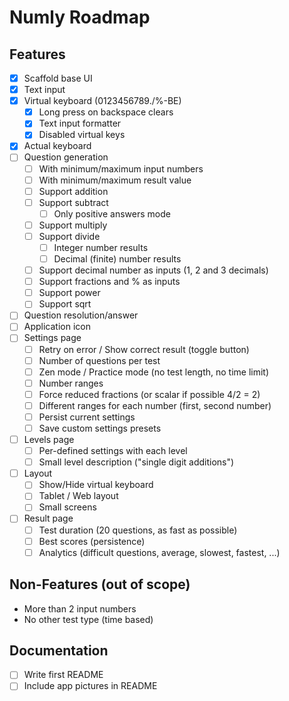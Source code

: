 # Numly Roadmap

## Features

- [X] Scaffold base UI
- [X] Text input
- [X] Virtual keyboard (0123456789./%-BE)
    - [X] Long press on backspace clears
    - [X] Text input formatter
    - [X] Disabled virtual keys
- [X] Actual keyboard
- [ ] Question generation
    - [ ] With minimum/maximum input numbers
    - [ ] With minimum/maximum result value
    - [ ] Support addition
    - [ ] Support subtract
        - [ ] Only positive answers mode
    - [ ] Support multiply
    - [ ] Support divide
        - [ ] Integer number results
        - [ ] Decimal (finite) number results
    - [ ] Support decimal number as inputs (1, 2 and 3 decimals)
    - [ ] Support fractions and % as inputs
    - [ ] Support power
    - [ ] Support sqrt
- [ ] Question resolution/answer
- [ ] Application icon
- [ ] Settings page
    - [ ] Retry on error / Show correct result (toggle button)
    - [ ] Number of questions per test
    - [ ] Zen mode / Practice mode (no test length, no time limit)
    - [ ] Number ranges
    - [ ] Force reduced fractions (or scalar if possible 4/2 = 2)
    - [ ] Different ranges for each number (first, second number)
    - [ ] Persist current settings
    - [ ] Save custom settings presets
- [ ] Levels page
    - [ ] Per-defined settings with each level
    - [ ] Small level description ("single digit additions")
- [ ] Layout
    - [ ] Show/Hide virtual keyboard
    - [ ] Tablet / Web layout
    - [ ] Small screens
- [ ] Result page
    - [ ] Test duration (20 questions, as fast as possible)
    - [ ] Best scores (persistence)
    - [ ] Analytics (difficult questions, average, slowest, fastest, ...)

## Non-Features (out of scope)

- More than 2 input numbers
- No other test type (time based)

## Documentation

- [ ] Write first README
- [ ] Include app pictures in README

